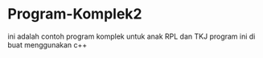 # Program-Komplek2
ini adalah contoh program komplek untuk anak RPL dan TKJ   program ini di buat menggunakan c++
